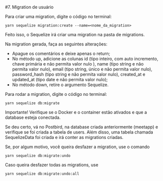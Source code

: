 #7. Migration de usuário

Para criar uma migration, digite o código no terminal:

```
yarn sequelize migration:create --name=<nome_da_migration>
```

Feito isso, o Sequelize irá criar uma migration na pasta de migrations.

Na migration gerada, faça as seguintes alterações:

- Apague os comentários e deixe apenas o return;
- No método up, adicione as colunas id (tipo inteiro, com auto incremento,
  chave primária e não permita valor nulo ), name (tipo string e não permita
  valor nulo), email (tipo string, único e não permita valor nulo), password_hash
  (tipo string e não permita valor nulo), created_at e updated_at (tipo date e
  não permita valor nulo);
- No método down, retire o argumento Sequelize.

Para rodar a migration, digite o código no terminal:

```
yarn sequelize db:migrate
```

Importante! Verifique se o Docker e o container estão ativados e que a database
esteja conectada.

Se deu certo, vá no Postbird, na database criada anteriormente (meetapp) e
verifique se foi criada a tabela de users. Além disso, uma tabela chamada
SequelizeData foi criada e irá conter as migrations criadas.

Se, por algum motivo, você queira desfazer a migration, use o comando

```
yarn sequelize db:migrate:undo
```

Caso queira desfazer todas as migrations, use

```
yarn sequelize db:migrate:undo:all
```
